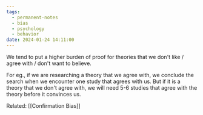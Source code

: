 ```yaml
---
tags:
  - permanent-notes
  - bias 
  - psychology 
  - behavior 
date: 2024-01-24 14:11:00
---
```


We tend to put a higher burden of proof for theories that we don't like / agree with / don't want to believe.

For eg., if we are researching a theory that we agree with, we conclude the search when we encounter one study that agrees with us. But if it is a theory that we don't agree with, we will need 5-6 studies that agree with the theory before it convinces us. 

Related: [[Confirmation Bias]]